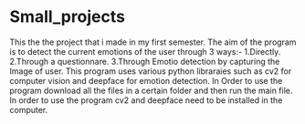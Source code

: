 # Small_projects
This the the project that i made in my first semester.
The aim of the program is to detect the current emotions of the user through 3 ways:-
  1.Directly.
  2.Through a questionnare.
  3.Through Emotio detection by capturing the Image of user.
This program uses various python libraraies such as cv2 for computer vision and deepface for emotion detection.
In Order to use the program download all the files in a certain folder and then run the main file.
In order to use the program cv2 and deepface need to be installed in the computer.
